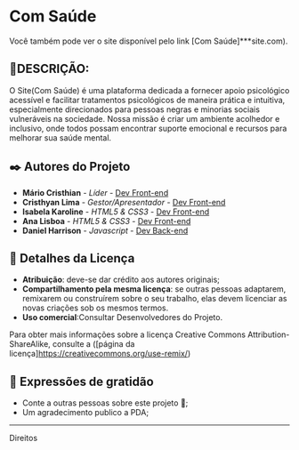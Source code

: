 # Com Saúde
Você também pode ver o site disponível pelo link [Com Saúde]***site.com).
## 📌DESCRIÇÃO:
O Site(Com Saúde) é uma plataforma dedicada a fornecer apoio psicológico acessível e facilitar tratamentos psicológicos 
de maneira prática e intuitiva, especialmente direcionados para pessoas negras e minorias sociais vulneráveis na sociedade.
Nossa missão é criar um ambiente acolhedor e inclusivo, onde todos possam encontrar suporte emocional e recursos para melhorar sua saúde mental. 

## ✒️ Autores do Projeto
* **Mário Cristhian** - *Líder* - [Dev Front-end](https://github.com/linkParaPerfil)
* **Cristhyan Lima** - *Gestor/Apresentador* - [Dev Front-end](https://github.com/linkParaPerfil)
* **Isabela Karoline** - *HTML5 & CSS3* - [Dev Front-end](https://github.com/linkParaPerfil)
* **Ana Lisboa** - *HTML5 & CSS3* - [Dev Front-end](https://github.com/linkParaPerfil)
* **Daniel Harrison** - *Javascript* - [Dev Back-end](https://github.com/linkParaPerfil)



## 📄 Detalhes da Licença

- **Atribuição**: deve-se dar crédito aos autores originais;
- **Compartilhamento pela mesma licença**: se outras pessoas adaptarem, remixarem ou construírem sobre o seu trabalho, elas devem licenciar as novas criações sob os mesmos termos.
- **Uso comercial**:Consultar Desenvolvedores do Projeto.

Para obter mais informações sobre a licença Creative Commons Attribution-ShareAlike, consulte a ([página da licença]https://creativecommons.org/use-remix/)

## 🎁 Expressões de gratidão

* Conte a outras pessoas sobre este projeto 📢;
* Um agradecimento publico a PDA;
  


---
Direitos
